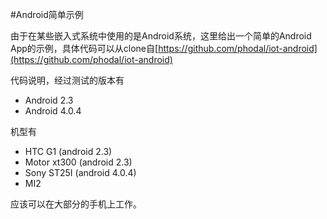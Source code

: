 #Android简单示例

由于在某些嵌入式系统中使用的是Android系统，这里给出一个简单的Android App的示例，具体代码可以从clone自[https://github.com/phodal/iot-android](https://github.com/phodal/iot-android)

代码说明，经过测试的版本有

 - Android 2.3
 - Android 4.0.4

机型有

 - HTC G1 (android 2.3)
 - Motor xt300 (android 2.3)
 - Sony ST25I (android 4.0.4)
 - MI2 

应该可以在大部分的手机上工作。
